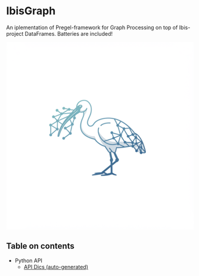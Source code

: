 # IbisGraph

An iplementation of Pregel-framework for Graph Processing on top of Ibis-project DataFrames. Batteries are included!

![](../static/logo.png)

## Table on contents

- Python API
  * [API Dics (auto-generated)](python/reference/SUMMARY.md)
